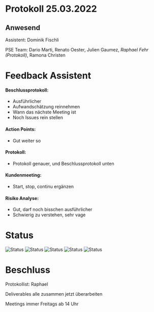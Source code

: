 # Protokoll 25.03.2022
## Anwesend 
Assistent: Dominik Fischli

PSE Team: Dario Marti, Renato Oester, Julien Gaumez, *Raphael Fehr (Protokoll)*, Ramona Christen

# Feedback Assistent

#### Beschlussprotokoll: 
- Ausführlicher
- Aufwandschätzung reinnehmen
- Wann das nächste Meeting ist 
- Noch Issues rein stellen

#### Action Points: 
- Gut weiter so

#### Protokoll: 
- Protokoll genauer, und Beschlussprotokoll unten  

#### Kundenmeeting: 
- Start, stop, continu ergänzen 

#### Risiko Analyse: 
- Gut, darf noch bisschen ausführlicher
- Schwierig zu verstehen, sehr vage 

# Status
![Status](https://img.shields.io/badge/Ramona_Christen-Status-green)
![Status](https://img.shields.io/badge/Dario_Marti-Status-green)
![Status](https://img.shields.io/badge/Renat_Oester-Status-green)
![Status](https://img.shields.io/badge/Julien_Gaumez-Status-green)
![Status](https://img.shields.io/badge/Raphael_Fehr-Status-green)

# Beschluss 
Protokollist: Raphael 

Deliverables alle zusammen jetzt überarbeiten 

Meetings immer Freitags ab 14 Uhr

